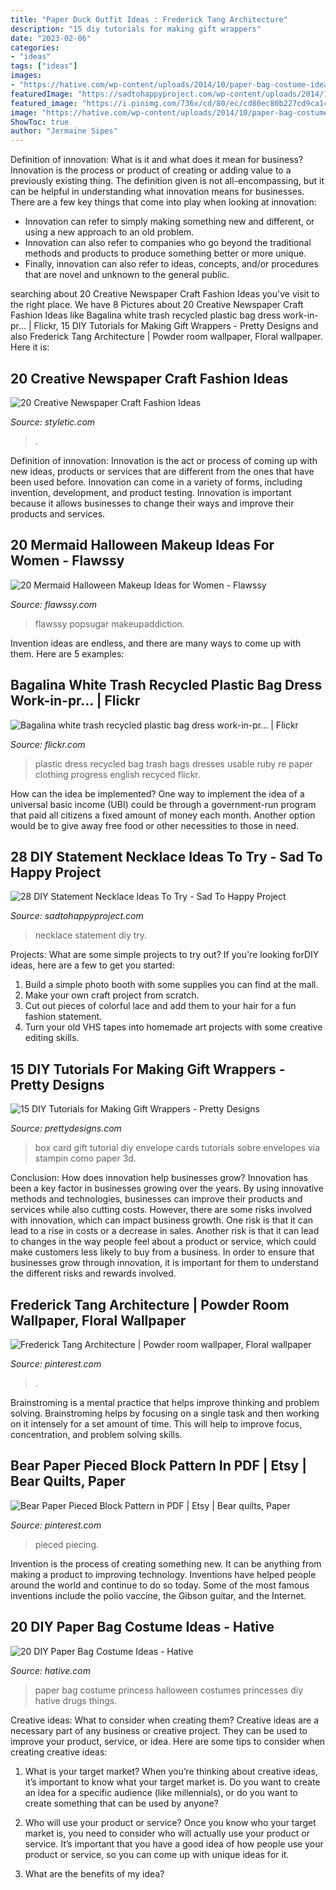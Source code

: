 ```yaml
---
title: "Paper Duck Outfit Ideas : Frederick Tang Architecture"
description: "15 diy tutorials for making gift wrappers"
date: "2023-02-06"
categories:
- "ideas"
tags: ["ideas"]
images:
- "https://hative.com/wp-content/uploads/2014/10/paper-bag-costume-ideas/6-paper-bag-princess.jpg"
featuredImage: "https://sadtohappyproject.com/wp-content/uploads/2014/11/how-to-make-statement-necklace-tutorial2.jpg"
featured_image: "https://i.pinimg.com/736x/cd/80/ec/cd80ec80b227cd9ca140542410c3d47a.jpg"
image: "https://hative.com/wp-content/uploads/2014/10/paper-bag-costume-ideas/6-paper-bag-princess.jpg"
ShowToc: true
author: "Jermaine Sipes"
---
```



Definition of innovation: What is it and what does it mean for business?
Innovation is the process or product of creating or adding value to a previously existing thing. The definition given is not all-encompassing, but it can be helpful in understanding what innovation means for businesses. 
There are a few key things that come into play when looking at innovation: 
- Innovation can refer to simply making something new and different, or using a new approach to an old problem. 
- Innovation can also refer to companies who go beyond the traditional methods and products to produce something better or more unique. 
- Finally, innovation can also refer to ideas, concepts, and/or procedures that are novel and unknown to the general public.

	

		
searching about 20 Creative Newspaper Craft Fashion Ideas you've visit to the right place. We have 8 Pictures about 20 Creative Newspaper Craft Fashion Ideas like Bagalina white trash recycled plastic bag dress work-in-pr… | Flickr, 15 DIY Tutorials for Making Gift Wrappers - Pretty Designs and also Frederick Tang Architecture | Powder room wallpaper, Floral wallpaper. Here it is:
		
    
## 20 Creative Newspaper Craft Fashion Ideas

<img loading=lazy src="https://styletic.com/wp-content/uploads/2014/10/newspaper-craft-fashion-ideas/12-creative-newspaper-craft-fashion-ideas.jpg" onerror="this.onerror=null;this.src='https://tse2.mm.bing.net/th?id=OIP.SqSnhOyobuXP2kM-k5tMHQHaLH&amp;pid=15.1';" alt="20 Creative Newspaper Craft Fashion Ideas">

_Source: styletic.com_

>. 

	

Definition of innovation:
Innovation is the act or process of coming up with new ideas, products or services that are different from the ones that have been used before. Innovation can come in a variety of forms, including invention, development, and product testing. Innovation is important because it allows businesses to change their ways and improve their products and services.

    
## 20 Mermaid Halloween Makeup Ideas For Women - Flawssy

<img loading=lazy src="http://flawssy.com/wp-content/uploads/2016/05/Mermaid-makeup-ideas-1.jpg" onerror="this.onerror=null;this.src='https://tse3.mm.bing.net/th?id=OIP.kieOHDYRrMuCfzF1W8MQ3gHaJ4&amp;pid=15.1';" alt="20 Mermaid Halloween Makeup Ideas for Women - Flawssy">

_Source: flawssy.com_

>flawssy popsugar makeupaddiction. 

	

Invention ideas are endless, and there are many ways to come up with them. Here are 5 examples:

    
## Bagalina White Trash Recycled Plastic Bag Dress Work-in-pr… | Flickr

<img loading=lazy src="https://live.staticflickr.com/2510/4040205298_d5d833e697_b.jpg" onerror="this.onerror=null;this.src='https://tse1.mm.bing.net/th?id=OIP.fKzuTQ6nbTGhML1SeSE2LAHaJ4&amp;pid=15.1';" alt="Bagalina white trash recycled plastic bag dress work-in-pr… | Flickr">

_Source: flickr.com_

>plastic dress recycled bag trash bags dresses usable ruby re paper clothing progress english recyced flickr. 

	

How can the idea be implemented?
One way to implement the idea of a universal basic income (UBI) could be through a government-run program that paid all citizens a fixed amount of money each month. Another option would be to give away free food or other necessities to those in need.

    
## 28 DIY Statement Necklace Ideas To Try - Sad To Happy Project

<img loading=lazy src="https://sadtohappyproject.com/wp-content/uploads/2014/11/how-to-make-statement-necklace-tutorial2.jpg" onerror="this.onerror=null;this.src='https://tse4.mm.bing.net/th?id=OIP.2jBw1C9izZBzZRkkRwSFRAHaOy&amp;pid=15.1';" alt="28 DIY Statement Necklace Ideas To Try - Sad To Happy Project">

_Source: sadtohappyproject.com_

>necklace statement diy try. 

	

Projects: What are some simple projects to try out?
If you're looking forDIY ideas, here are a few to get you started: 
1. Build a simple photo booth with some supplies you can find at the mall.
2. Make your own craft project from scratch.
3. Cut out pieces of colorful lace and add them to your hair for a fun fashion statement. 
4. Turn your old VHS tapes into homemade art projects with some creative editing skills.

    
## 15 DIY Tutorials For Making Gift Wrappers - Pretty Designs

<img loading=lazy src="http://www.prettydesigns.com/wp-content/uploads/2016/12/Card-Box-Tutorial.jpg" onerror="this.onerror=null;this.src='https://tse4.mm.bing.net/th?id=OIP.6Jz9NsGtoSOeo9Snp60uxwHaL6&amp;pid=15.1';" alt="15 DIY Tutorials for Making Gift Wrappers - Pretty Designs">

_Source: prettydesigns.com_

>box card gift tutorial diy envelope cards tutorials sobre envelopes via stampin como paper 3d. 

	

Conclusion: How does innovation help businesses grow?
Innovation has been a key factor in businesses growing over the years. By using innovative methods and technologies, businesses can improve their products and services while also cutting costs. However, there are some risks involved with innovation, which can impact business growth. One risk is that it can lead to a rise in costs or a decrease in sales. Another risk is that it can lead to changes in the way people feel about a product or service, which could make customers less likely to buy from a business. In order to ensure that businesses grow through innovation, it is important for them to understand the different risks and rewards involved.

    
## Frederick Tang Architecture | Powder Room Wallpaper, Floral Wallpaper

<img loading=lazy src="https://i.pinimg.com/736x/cd/80/ec/cd80ec80b227cd9ca140542410c3d47a.jpg" onerror="this.onerror=null;this.src='https://tse4.mm.bing.net/th?id=OIP.NqREr_M-Ksbj0vYX7B0R-gHaJ7&amp;pid=15.1';" alt="Frederick Tang Architecture | Powder room wallpaper, Floral wallpaper">

_Source: pinterest.com_

>. 

	

Brainstroming is a mental practice that helps improve thinking and problem solving. Brainstroming helps by focusing on a single task and then working on it intensely for a set amount of time. This will help to improve focus, concentration, and problem solving skills.

    
## Bear Paper Pieced Block Pattern In PDF | Etsy | Bear Quilts, Paper

<img loading=lazy src="https://i.pinimg.com/736x/62/e3/f9/62e3f9c613dae72cea957575ce981e2c.jpg" onerror="this.onerror=null;this.src='https://tse3.mm.bing.net/th?id=OIP.UdeOfHU_z4wEZbZFoPHzRwHaHQ&amp;pid=15.1';" alt="Bear Paper Pieced Block Pattern in PDF | Etsy | Bear quilts, Paper">

_Source: pinterest.com_

>pieced piecing. 

	

Invention is the process of creating something new. It can be anything from making a product to improving technology. Inventions have helped people around the world and continue to do so today. Some of the most famous inventions include the polio vaccine, the Gibson guitar, and the Internet.

    
## 20 DIY Paper Bag Costume Ideas - Hative

<img loading=lazy src="https://hative.com/wp-content/uploads/2014/10/paper-bag-costume-ideas/6-paper-bag-princess.jpg" onerror="this.onerror=null;this.src='https://tse1.mm.bing.net/th?id=OIP.3qeTW3qFSnof2RQ0VGoI9QHaKl&amp;pid=15.1';" alt="20 DIY Paper Bag Costume Ideas - Hative">

_Source: hative.com_

>paper bag costume princess halloween costumes princesses diy hative drugs things. 

	

Creative ideas: What to consider when creating them?
Creative ideas are a necessary part of any business or creative project. They can be used to improve your product, service, or idea. Here are some tips to consider when creating creative ideas:
1. What is your target market? When you’re thinking about creative ideas, it’s important to know what your target market is. Do you want to create an idea for a specific audience (like millennials), or do you want to create something that can be used by anyone?

2. Who will use your product or service? Once you know who your target market is, you need to consider who will actually use your product or service. It’s important that you have a good idea of how people use your product or service, so you can come up with unique ideas for it.

3. What are the benefits of my idea?


